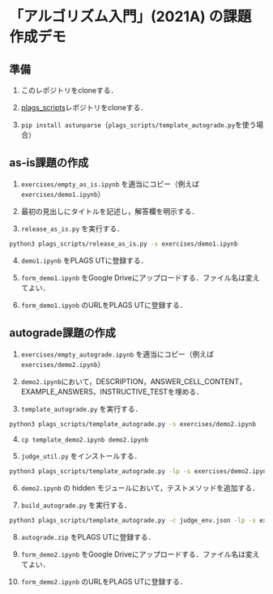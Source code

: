 ﻿# 「アルゴリズム入門」(2021A) の課題作成デモ

## 準備

1. このレポジトリをcloneする．

2. [plags_scripts](https://github.com/satoshigeyuki/plags_scripts)レポジトリをcloneする．

3. `pip install astunparse`（`plags_scripts/template_autograde.py`を使う場合）

## as-is課題の作成

1. `exercises/empty_as_is.ipynb` を適当にコピー（例えば `exercises/demo1.ipynb`）

2. 最初の見出しにタイトルを記述し，解答欄を明示する．

3. `release_as_is.py` を実行する．

```sh
python3 plags_scripts/release_as_is.py -s exercises/demo1.ipynb
```

4. `demo1.ipynb` をPLAGS UTに登録する．

5. `form_demo1.ipynb` をGoogle Driveにアップロードする．ファイル名は変えてよい．

6. `form_demo1.ipynb` のURLをPLAGS UTに登録する．

## autograde課題の作成

1. `exercises/empty_autograde.ipynb` を適当にコピー（例えば `exercises/demo2.ipynb`）

2. `demo2.ipynb`において，DESCRIPTION，ANSWER_CELL_CONTENT，EXAMPLE_ANSWERS，INSTRUCTIVE_TESTを埋める．

3. `template_autograde.py` を実行する．

```sh
python3 plags_scripts/template_autograde.py -s exercises/demo2.ipynb
```

4. `cp template_demo2.ipynb demo2.ipynb`

5. `judge_util.py` をインストールする．

```sh
python3 plags_scripts/template_autograde.py -lp -s exercises/demo2.ipynb
```

6. `demo2.ipynb` の hidden モジュールにおいて，テストメソッドを追加する．

7. `build_autograde.py` を実行する．

```sh
python3 plags_scripts/template_autograde.py -c judge_env.json -lp -s exercises/demo2.ipynb
```

8. `autograde.zip` をPLAGS UTに登録する．

9. `form_demo2.ipynb` をGoogle Driveにアップロードする．ファイル名は変えてよい．

10. `form_demo2.ipynb` のURLをPLAGS UTに登録する．

